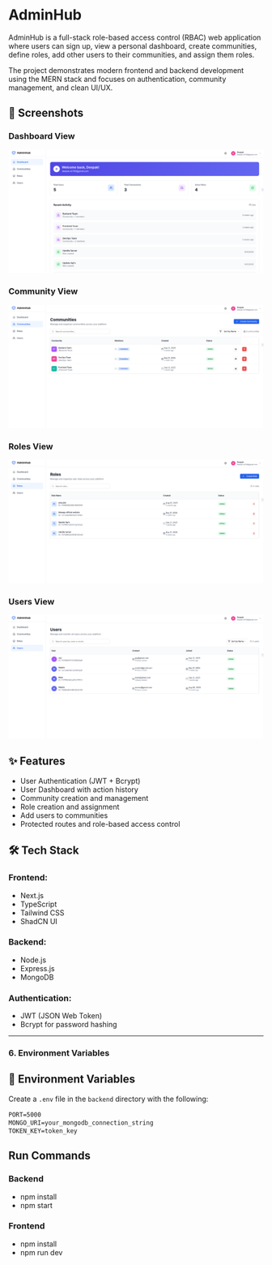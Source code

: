 # AdminHub

AdminHub is a full-stack role-based access control (RBAC) web application where users can sign up, view a personal dashboard, create communities, define roles, add other users to their communities, and assign them roles.

The project demonstrates modern frontend and backend development using the MERN stack and focuses on authentication, community management, and clean UI/UX.

## 📸 Screenshots

### Dashboard View

![Dashboard Screenshot](screenshots/screenshot_1.png)

### Community View

![Community Screenshot](screenshots/screenshot_2.png)

### Roles View

![Roles Screenshot](screenshots/screenshot_3.png)

### Users View

![Users Screenshot](screenshots/screenshot_4.png)

## ✨ Features

- User Authentication (JWT + Bcrypt)
- User Dashboard with action history
- Community creation and management
- Role creation and assignment
- Add users to communities
- Protected routes and role-based access control

## 🛠 Tech Stack

### Frontend:

- Next.js
- TypeScript
- Tailwind CSS
- ShadCN UI

### Backend:

- Node.js
- Express.js
- MongoDB

### Authentication:

- JWT (JSON Web Token)
- Bcrypt for password hashing

---

### 6. **Environment Variables**

## 🔐 Environment Variables

Create a `.env` file in the `backend` directory with the following:

```env
PORT=5000
MONGO_URI=your_mongodb_connection_string
TOKEN_KEY=token_key
```

## Run Commands

### Backend

- npm install
- npm start

### Frontend

- npm install
- npm run dev
